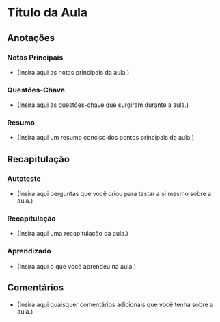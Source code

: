 # Título da Aula

## Anotações

### Notas Principais

- (Insira aqui as notas principais da aula.)

### Questões-Chave

- (Insira aqui as questões-chave que surgiram durante a aula.)

### Resumo

- (Insira aqui um resumo conciso dos pontos principais da aula.)

## Recapitulação

### Autoteste

- (Insira aqui perguntas que você criou para testar a si mesmo sobre a aula.)

### Recapitulação

- (Insira aqui uma recapitulação da aula.)

### Aprendizado

- (Insira aqui o que você aprendeu na aula.)

## Comentários

- (Insira aqui quaisquer comentários adicionais que você tenha sobre a aula.)


